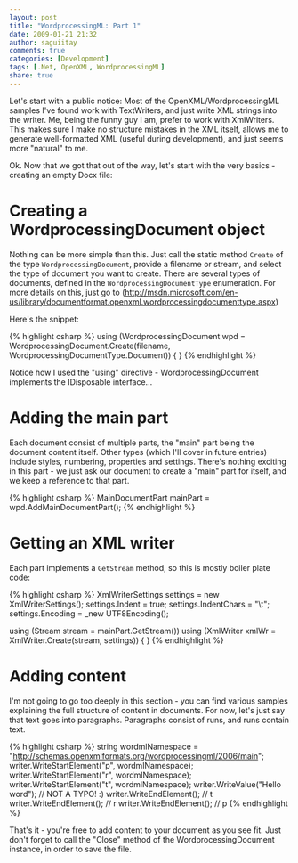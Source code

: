 ```yaml
---
layout: post
title: "WordprocessingML: Part 1"
date: 2009-01-21 21:32
author: saguiitay
comments: true
categories: [Development]
tags: [.Net, OpenXML, WordprocessingML]
share: true
---
```

Let's start with a public notice: Most of the OpenXML/WordprocessingML samples I've found work with TextWriters, 
and just write XML strings into the writer. Me, being the funny guy I am, prefer to work with XmlWriters. 
This makes sure I make no structure mistakes in the XML itself, allows me to generate well-formatted XML (useful during development),
and just seems more "natural" to me.

Ok. Now that we got that out of the way, let's start with the very basics - creating an empty Docx file:

# Creating a WordprocessingDocument object

Nothing can be more simple than this. Just call the static method `Create` of the type `WordprocessingDocument`, provide a filename or stream, 
and select the type of document you want to create. There are several types of documents, defined in the `WordprocessingDocumentType` enumeration. 
For more details on this, just go to (http://msdn.microsoft.com/en-us/library/documentformat.openxml.wordprocessingdocumenttype.aspx)

Here's the snippet:

{% highlight csharp %}
using (WordprocessingDocument wpd = WordprocessingDocument.Create(filename, WordprocessingDocumentType.Document))
{
}
{% endhighlight %}

Notice how I used the "using" directive - WordprocessingDocument implements the IDisposable interface...

# Adding the main part

Each document consist of multiple parts, the "main" part being the document content itself. 
Other types (which I'll cover in future entries) include styles, numbering, properties and settings. 
There's nothing exciting in this part - we just ask our document to create a "main" part for itself, and we keep a reference to that part.

{% highlight csharp %}
MainDocumentPart mainPart = wpd.AddMainDocumentPart();
{% endhighlight %}

# Getting an XML writer

Each part implements a `GetStream` method, so this is mostly boiler plate code:

{% highlight csharp %}
XmlWriterSettings settings = new XmlWriterSettings();
settings.Indent = true;
settings.IndentChars = "\t";
settings.Encoding = _new UTF8Encoding();

using (Stream stream = mainPart.GetStream())
using (XmlWriter xmlWr = XmlWriter.Create(stream, settings))
{
}
{% endhighlight %}

# Adding content

I'm not going to go too deeply in this section - you can find various samples explaining the full structure of content in documents. 
For now, let's just say that text goes into paragraphs. Paragraphs consist of runs, and runs contain text.

{% highlight csharp %}
string wordmlNamespace = "http://schemas.openxmlformats.org/wordprocessingml/2006/main";
writer.WriteStartElement("p", wordmlNamespace);
writer.WriteStartElement("r", wordmlNamespace);
writer.WriteStartElement("t", wordmlNamespace);
writer.WriteValue("Hello word"); // NOT A TYPO! :)
writer.WriteEndElement(); // t
writer.WriteEndElement(); // r
writer.WriteEndElement(); // p
{% endhighlight %}

That's it - you're free to add content to your document as you see fit. Just don't forget to call the "Close" method of the WordprocessingDocument 
instance, in order to save the file.